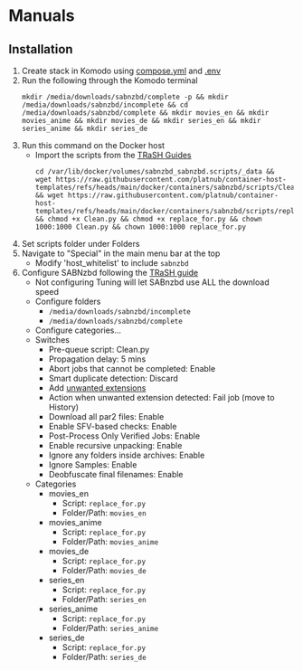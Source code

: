 # Manuals
## Installation
1. Create stack in Komodo using [compose.yml](https://github.com/platnub/container-host-templates/blob/main/docker/containers/sabnzbd/compose.yml) and [.env](https://github.com/platnub/container-host-templates/blob/main/docker/containers/sabnzbd/.env)
2. Run the following through the Komodo terminal
   ```
   mkdir /media/downloads/sabnzbd/complete -p && mkdir /media/downloads/sabnzbd/incomplete && cd /media/downloads/sabnzbd/complete && mkdir movies_en && mkdir movies_anime && mkdir movies_de && mkdir series_en && mkdir series_anime && mkdir series_de
   ```
3. Run this command on the Docker host
     - Import the scripts from the [TRaSH Guides](https://trash-guides.info/Downloaders/SABnzbd/scripts/)
       ```
       cd /var/lib/docker/volumes/sabnzbd_sabnzbd.scripts/_data && wget https://raw.githubusercontent.com/platnub/container-host-templates/refs/heads/main/docker/containers/sabnzbd/scripts/Clean.py && wget https://raw.githubusercontent.com/platnub/container-host-templates/refs/heads/main/docker/containers/sabnzbd/scripts/replace_for.py && chmod +x Clean.py && chmod +x replace_for.py && chown 1000:1000 Clean.py && chown 1000:1000 replace_for.py
       ```
4. Set scripts folder under Folders
5. Navigate to "Special" in the main menu bar at the top
     - Modify 'host_whitelist' to include `sabnzbd`
6. Configure SABNzbd following the [TRaSH guide](https://trash-guides.info/Downloaders/SABnzbd/Basic-Setup/)
     - Not configuring Tuning will let SABnzbd use ALL the download speed
     - Configure folders
         - `/media/downloads/sabnzbd/incomplete`
         - `/media/downloads/sabnzbd/complete`
     - Configure categories...
     - Switches
         - Pre-queue script: Clean.py
         - Propagation delay: 5 mins
         - Abort jobs that cannot be completed: Enable
         - Smart duplicate detection: Discard
         - Add [unwanted extensions](https://trash-guides.info/Downloaders/SABnzbd/Basic-Setup/#prevent-unwanted-extensions)
         - Action when unwanted extension detected: Fail job (move to History)
         - Download all par2 files: Enable
         - Enable SFV-based checks: Enable
         - Post-Process Only Verified Jobs: Enable
         - Enable recursive unpacking: Enable
         - Ignore any folders inside archives: Enable
         - Ignore Samples: Enable
         - Deobfuscate final filenames: Enable
     - Categories
         - movies_en
             - Script: `replace_for.py`
             - Folder/Path: `movies_en`
         - movies_anime
             - Script: `replace_for.py`
             - Folder/Path: `movies_anime`
         - movies_de
             - Script: `replace_for.py`
             - Folder/Path: `movies_de`
         - series_en
             - Script: `replace_for.py`
             - Folder/Path: `series_en`
         - series_anime
             - Script: `replace_for.py`
             - Folder/Path: `series_anime`
         - series_de
             - Script: `replace_for.py`
             - Folder/Path: `series_de`
